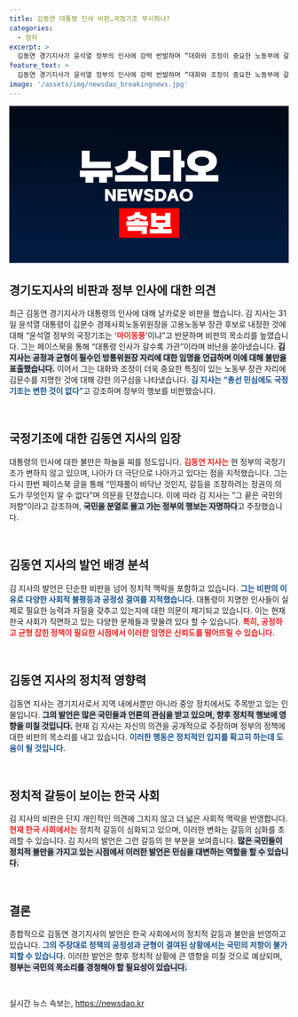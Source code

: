 ```yaml
---
title: 김동연 대통령 인사 비판…국정기조 무시하나?
categories:
  - 정치
excerpt: >
  김동연 경기지사가 윤석열 정부의 인사에 강력 반발하며 “대화와 조정이 중요한 노동부에 갈등을 조장하는 인사를 택했다”며 공정과 균형의 부재를 지적했다. 그의 날카로운 비판은 민심의 회복을 촉구하는 목소리로 귀결되고 있다.
feature_text: >
  김동연 경기지사가 윤석열 정부의 인사에 강력 반발하며 “대화와 조정이 중요한 노동부에 갈등을 조장하는 인사를 택했다”며 공정과 균형의 부재를 지적했다. 그의 날카로운 비판은 민심의 회복을 촉구하는 목소리로 귀결되고 있다.
image: '/assets/img/newsdao_breakingnews.jpg'
---
```


<p><img src="/assets/img/newsdao_breakingnews.jpg" alt="cryptoinkorea 속보" /></p>

<h2 data-ke-size="size26">경기도지사의 비판과 정부 인사에 대한 의견</h2>

<p data-ke-size="size16">최근 김동연 경기지사가 대통령의 인사에 대해 날카로운 비판을 했습니다. 김 지사는 31일 윤석열 대통령이 김문수 경제사회노동위원장을 고용노동부 장관 후보로 내정한 것에 대해 “윤석열 정부의 국정기조는 <b><span style="color: #ee2323;">‘마이동풍’</span></b>이냐”고 반문하며 비판의 목소리를 높였습니다. 그는 페이스북을 통해 “대통령 인사가 갈수록 가관”이라며 비난을 쏟아냈습니다. <b><span style="background-color: #21538527;">김 지사는 공정과 균형이 필수인 방통위원장 자리에 대한 임명을 언급하며 이에 대해 불만을 표출했습니다.</span></b> 이어서 그는 대화와 조정이 더욱 중요한 특징이 있는 노동부 장관 자리에 김문수를 지명한 것에 대해 강한 의구심을 나타냈습니다. <b><span style="color: #1a5490;">김 지사는 “총선 민심에도 국정기조는 변한 것이 없다”</span></b>고 강조하며 정부의 행보를 비판했습니다.</p>

<p data-ke-size="size16">&nbsp;</p>

<h2 data-ke-size="size26">국정기조에 대한 김동연 지사의 입장</h2>

<p data-ke-size="size16">대통령의 인사에 대한 불만은 하늘을 찌를 정도입니다. <b><span style="color: #ee2323;">김동연 지사는</span></b> 현 정부의 국정기조가 변하지 않고 있으며, 나아가 더 극단으로 나아가고 있다는 점을 지적했습니다. 그는 다시 한번 페이스북 글을 통해 “인재풀이 바닥난 것인지, 갈등을 조장하려는 정권의 의도가 무엇인지 알 수 없다”며 의문을 던졌습니다. 이에 따라 김 지사는 “그 끝은 국민의 저항”이라고 강조하며, <b><span style="background-color: #21538527;">국민을 분열로 몰고 가는 정부의 행보는 자명하다</span></b>고 주장했습니다.</p>

<p data-ke-size="size16">&nbsp;</p>

<h2 data-ke-size="size26">김동연 지사의 발언 배경 분석</h2>

<p data-ke-size="size16">김 지사의 발언은 단순한 비판을 넘어 정치적 맥락을 포함하고 있습니다. <b><span style="color: #1a5490;">그는 비판의 이유로 다양한 사회적 불평등과 공정성 결여를 지적했습니다.</span></b> 대통령이 지명한 인사들이 실제로 필요한 능력과 자질을 갖추고 있는지에 대한 의문이 제기되고 있습니다. 이는 현재 한국 사회가 직면하고 있는 다양한 문제들과 맞물려 있다 할 수 있습니다. <b><span style="color: #ee2323;">특히, 공정하고 균형 잡힌 정책이 필요한 시점에서 이러한 임명은 신뢰도를 떨어뜨릴 수 있습니다.</span></b></p>

<p data-ke-size="size16">&nbsp;</p>

<h2 data-ke-size="size26">김동연 지사의 정치적 영향력</h2>

<p data-ke-size="size16">김동연 지사는 경기지사로서 지역 내에서뿐만 아니라 중앙 정치에서도 주목받고 있는 인물입니다. <b><span style="background-color: #21538527;">그의 발언은 많은 국민들과 언론의 관심을 받고 있으며, 향후 정치적 행보에 영향을 미칠 것입니다.</span></b> 현재 김 지사는 자신의 의견을 공개적으로 주장하며 정부의 정책에 대한 비판의 목소리를 내고 있습니다. <b><span style="color: #1a5490;">이러한 행동은 정치적인 입지를 확고히 하는데 도움이 될 것입니다.</span></b></p>

<p data-ke-size="size16">&nbsp;</p>

<h2 data-ke-size="size26">정치적 갈등이 보이는 한국 사회</h2>

<p data-ke-size="size16">김 지사의 비판은 단지 개인적인 의견에 그치지 않고 더 넓은 사회적 맥락을 반영합니다. <b><span style="color: #ee2323;">현재 한국 사회에서는</span></b> 정치적 갈등이 심화되고 있으며, 이러한 변화는 갈등의 심화를 초래할 수 있습니다. 김 지사의 발언은 그런 갈등의 한 부분을 보여줍니다. <b><span style="background-color: #21538527;">많은 국민들이 정치적 불만을 가지고 있는 시점에서 이러한 발언은 민심을 대변하는 역할을 할 수 있습니다.</span></b></p>

<p data-ke-size="size16">&nbsp;</p>

<h2 data-ke-size="size26">결론</h2>

<p data-ke-size="size16">종합적으로 김동연 경기지사의 발언은 한국 사회에서의 정치적 갈등과 불만을 반영하고 있습니다. <b><span style="color: #1a5490;">그의 주장대로 정책의 공정성과 균형이 결여된 상황에서는 국민의 저항이 불가피할 수 있습니다.</span></b> 이러한 발언은 향후 정치적 상황에 큰 영향을 미칠 것으로 예상되며, <b><span style="background-color: #21538527;">정부는 국민의 목소리를 경청해야 할 필요성이 있습니다.</span></b></p>

<p data-ke-size="size16">&nbsp;</p>
실시간 뉴스 속보는, <a href="https://newsdao.kr" rel="dofollow">https://newsdao.kr</a>


